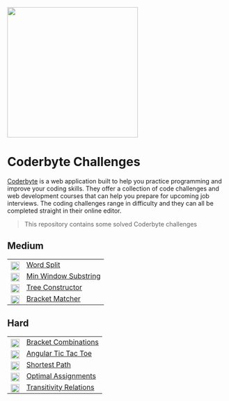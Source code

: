 <img src="https://coderbytestaticimages.s3.amazonaws.com/consumer-v2/nav/coderbyte_logo_digital_multi_light.png" width="300" />

# Coderbyte Challenges
[Coderbyte](https://coderbyte.com/) is a web application built to help you practice programming and improve your coding skills. They offer a collection of code challenges and web development courses that can help you prepare for upcoming job interviews. The coding challenges range in difficulty and they can all be completed straight in their online editor.

> This repository contains some solved Coderbyte challenges

## Medium
<table>
   <tr>
    <td style="vertical-align: middle;display:flex; text-align:right;">
      <div style="position: relative; top: 3px;"><img height="20" src="https://img.shields.io/badge/-MEDIUM-yellow?style=flat-square"/></div>
    </td>
    <td style="vertical-align: middle;"><a href="https://github.com/udede/coderbyte/tree/main/word-split">Word Split</a></td>
  </tr>
  <tr>
    <td style="vertical-align: middle;display:flex; text-align:right;">
      <div style="position: relative; top: 3px;"><img height="20" src="https://img.shields.io/badge/-MEDIUM-yellow?style=flat-square"/></div>
    </td>
    <td style="vertical-align: middle;"><a href="https://github.com/udede/coderbyte/tree/main/min-window-substring">Min Window Substring</a></td>
  </tr>
   <tr>
    <td style="vertical-align: middle;display:flex; text-align:right;">
      <div style="position: relative; top: 3px;"><img height="20" src="https://img.shields.io/badge/-MEDIUM-yellow?style=flat-square"/></div>
    </td>
    <td style="vertical-align: middle;"><a href="https://github.com/udede/coderbyte/tree/main/tree-constructor">Tree Constructor</a></td>
  </tr>
   <tr>
    <td style="vertical-align: middle;display:flex; text-align:right;">
      <div style="position: relative; top: 3px;"><img height="20" src="https://img.shields.io/badge/-MEDIUM-yellow?style=flat-square"/></div>
    </td>
    <td style="vertical-align: middle;"><a href="https://github.com/udede/coderbyte/tree/main/bracket-matcher">Bracket Matcher</a></td>
  </tr>
</table>

## Hard

<table>
  <tr>
    <td style="vertical-align: middle;display:flex; text-align:right;">
      <div style="position: relative; top: 3px; text-align:right;"><img height="20" src="https://img.shields.io/badge/-HARD-red?style=flat-square"/></div>
    </td>
    <td style="vertical-align: middle;"><a href="https://github.com/udede/coderbyte/tree/main/bracket-combinations">Bracket Combinations</a></td>
  </tr>
  <tr>
    <td style="vertical-align: middle;display:flex; text-align:right;">
      <div style="position: relative; top: 3px;"><img height="20" src="https://img.shields.io/badge/-HARD-red?style=flat-square"/></div>
    </td>
    <td style="vertical-align: middle;"><a href="https://github.com/udede/coderbyte/tree/main/angular-tic-tac-toe">Angular Tic Tac Toe</a></td>
  </tr>
   <tr>
    <td style="vertical-align: middle;display:flex; text-align:right;">
      <div style="position: relative; top: 3px;"><img height="20" src="https://img.shields.io/badge/-HARD-red?style=flat-square"/></div>
    </td>
    <td style="vertical-align: middle;"><a href="https://github.com/udede/coderbyte/tree/main/shortest-path">Shortest Path</a></td>
  </tr>
   <tr>
    <td style="vertical-align: middle;display:flex; text-align:right;">
      <div style="position: relative; top: 3px;"><img height="20" src="https://img.shields.io/badge/-HARD-red?style=flat-square"/></div>
    </td>
    <td style="vertical-align: middle;"><a href="https://github.com/udede/coderbyte/tree/main/optimal-assignments">Optimal Assignments</a></td>
  </tr>
   <tr>
    <td style="vertical-align: middle;display:flex; text-align:right;">
      <div style="position: relative; top: 3px;"><img height="20" src="https://img.shields.io/badge/-HARD-red?style=flat-square"/></div>
    </td>
    <td style="vertical-align: middle;"><a href="https://github.com/udede/coderbyte/tree/main/transitivity-relations">Transitivity Relations</a></td>
  </tr>
</table>
